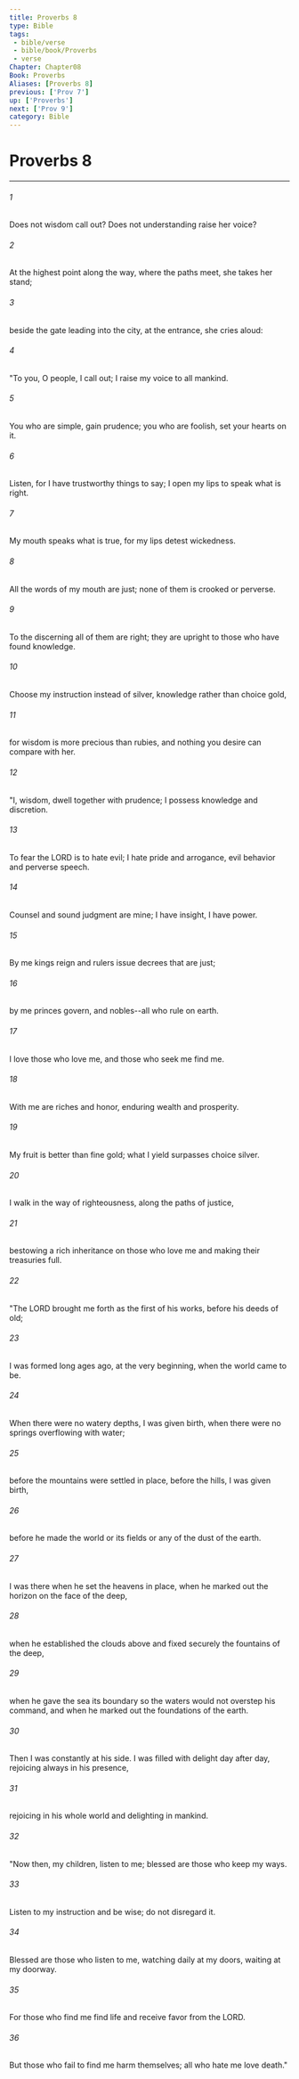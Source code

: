 ```yaml
---
title: Proverbs 8
type: Bible
tags:
 - bible/verse
 - bible/book/Proverbs
 - verse
Chapter: Chapter08
Book: Proverbs
Aliases: [Proverbs 8]
previous: ['Prov 7']
up: ['Proverbs']
next: ['Prov 9']
category: Bible
---
```

# Proverbs 8

***


###### 1 
Does not wisdom call out? Does not understanding raise her voice? 

###### 2 
At the highest point along the way, where the paths meet, she takes her stand; 

###### 3 
beside the gate leading into the city, at the entrance, she cries aloud: 

###### 4 
"To you, O people, I call out; I raise my voice to all mankind. 

###### 5 
You who are simple, gain prudence; you who are foolish, set your hearts on it. 

###### 6 
Listen, for I have trustworthy things to say; I open my lips to speak what is right. 

###### 7 
My mouth speaks what is true, for my lips detest wickedness. 

###### 8 
All the words of my mouth are just; none of them is crooked or perverse. 

###### 9 
To the discerning all of them are right; they are upright to those who have found knowledge. 

###### 10 
Choose my instruction instead of silver, knowledge rather than choice gold, 

###### 11 
for wisdom is more precious than rubies, and nothing you desire can compare with her. 

###### 12 
"I, wisdom, dwell together with prudence; I possess knowledge and discretion. 

###### 13 
To fear the LORD is to hate evil; I hate pride and arrogance, evil behavior and perverse speech. 

###### 14 
Counsel and sound judgment are mine; I have insight, I have power. 

###### 15 
By me kings reign and rulers issue decrees that are just; 

###### 16 
by me princes govern, and nobles--all who rule on earth. 

###### 17 
I love those who love me, and those who seek me find me. 

###### 18 
With me are riches and honor, enduring wealth and prosperity. 

###### 19 
My fruit is better than fine gold; what I yield surpasses choice silver. 

###### 20 
I walk in the way of righteousness, along the paths of justice, 

###### 21 
bestowing a rich inheritance on those who love me and making their treasuries full. 

###### 22 
"The LORD brought me forth as the first of his works, before his deeds of old; 

###### 23 
I was formed long ages ago, at the very beginning, when the world came to be. 

###### 24 
When there were no watery depths, I was given birth, when there were no springs overflowing with water; 

###### 25 
before the mountains were settled in place, before the hills, I was given birth, 

###### 26 
before he made the world or its fields or any of the dust of the earth. 

###### 27 
I was there when he set the heavens in place, when he marked out the horizon on the face of the deep, 

###### 28 
when he established the clouds above and fixed securely the fountains of the deep, 

###### 29 
when he gave the sea its boundary so the waters would not overstep his command, and when he marked out the foundations of the earth. 

###### 30 
Then I was constantly at his side. I was filled with delight day after day, rejoicing always in his presence, 

###### 31 
rejoicing in his whole world and delighting in mankind. 

###### 32 
"Now then, my children, listen to me; blessed are those who keep my ways. 

###### 33 
Listen to my instruction and be wise; do not disregard it. 

###### 34 
Blessed are those who listen to me, watching daily at my doors, waiting at my doorway. 

###### 35 
For those who find me find life and receive favor from the LORD. 

###### 36 
But those who fail to find me harm themselves; all who hate me love death." 
